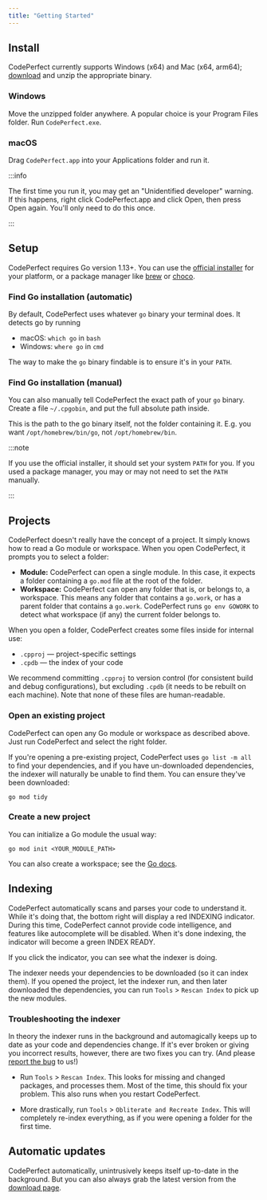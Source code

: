 ```yaml
---
title: "Getting Started"
---
```


## Install

CodePerfect currently supports Windows (x64) and Mac (x64, arm64);
[download](https://codeperfect95.com/download) and unzip the appropriate binary.

### Windows

Move the unzipped folder anywhere. A popular choice is your Program Files
folder. Run `CodePerfect.exe`.

### macOS

Drag `CodePerfect.app` into your Applications folder and run it.

:::info

The first time you run it, you may get an "Unidentified developer" warning. If
this happens, right click CodePerfect.app and click Open, then press Open again.
You'll only need to do this once.

:::

## Setup

CodePerfect requires Go version 1.13+. You can use
the [official installer](https://go.dev/dl/) for your platform, or a
package manager like
[brew](https://formulae.brew.sh/formula/go) or
[choco](https://community.chocolatey.org/packages/golang).

### Find Go installation (automatic)

By default, CodePerfect uses whatever `go` binary your terminal does. It detects go by running

- macOS: `which go` in `bash`
- Windows: `where go` in `cmd`

The way to make the `go` binary findable is to ensure it's in your `PATH`.

### Find Go installation (manual)

You can also manually tell CodePerfect the exact path of your `go` binary.
Create a file `~/.cpgobin`, and put the full absolute path inside.

This is the path to the go binary itself, not the folder containing it. E.g. you
want `/opt/homebrew/bin/go`, not `/opt/homebrew/bin`.

:::note

If you use the official installer, it should set your system `PATH` for you. If
you used a package manager, you may or may not need to set the `PATH` manually.

:::

## Projects

CodePerfect doesn't really have the concept of a project. It simply knows how to
read a Go module or workspace. When you open CodePerfect, it prompts you to
select a folder:

- **Module:** CodePerfect can open a single module. In this case, it expects a
  folder containing a `go.mod` file at the root of the folder.
- **Workspace:** CodePerfect can open any folder that is, or belongs to, a
  workspace. This means any folder that contains a `go.work`, or has a parent
  folder that contains a `go.work`. CodePerfect runs
  `go env GOWORK` to detect what workspace (if any) the current folder belongs to.

When you open a folder, CodePerfect creates some files inside for internal use:

- `.cpproj` &mdash; project-specific settings
- `.cpdb` &mdash; the index of your code

We recommend committing `.cpproj` to version control (for consistent build and debug
configurations), but excluding `.cpdb` (it needs to be rebuilt on each machine).
Note that none of these files are human-readable.

### Open an existing project

CodePerfect can open any Go module or workspace as described above. Just run
CodePerfect and select the right folder.

If you're opening a pre-existing project, CodePerfect uses `go list -m all`
to find your dependencies, and if you have un-downloaded dependencies, the
indexer will naturally be unable to find them. You can ensure they've been
downloaded:

```
go mod tidy
```

### Create a new project

You can initialize a Go module the usual way:

```
go mod init <YOUR_MODULE_PATH>
```

You can also create a workspace; see the
[Go docs](https://go.dev/doc/tutorial/workspaces).

## Indexing

CodePerfect automatically scans and parses your code to understand it. While
it's doing that, the bottom right will display a red <span
class="indexing">INDEXING</span> indicator. During this time, CodePerfect cannot
provide code intelligence, and features like autocomplete will be disabled. When
it's done indexing, the indicator will become a green <span
class="index-ready">INDEX READY</span>.

If you click the indicator, you can see what the indexer is doing.

The indexer needs your dependencies to be downloaded (so it can index them). If
you opened the project, let the indexer run, and then later downloaded the
dependencies, you can run `Tools` &gt; `Rescan Index` to pick up the new
modules.

### Troubleshooting the indexer

In theory the indexer runs in the background and automagically keeps up to date
as your code and dependencies change. If it's ever broken or giving you
incorrect results, however, there are two fixes you can try. (And please
[report the bug](https://github.com/codeperfect95/issue-tracker) to us!)

- Run `Tools` &gt; `Rescan Index`. This looks for missing and changed packages,
  and processes them. Most of the time, this should fix your problem. This also
  runs when you restart CodePerfect.

- More drastically, run `Tools` &gt; `Obliterate and Recreate Index`. This will
  completely re-index everything, as if you were opening a folder for the first
  time.

## Automatic updates

CodePerfect automatically, unintrusively keeps itself up-to-date in the
background. But you can also always grab the latest version from the
[download page](https://codeperfect95.com/download).
